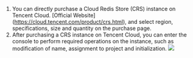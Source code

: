 1) You can directly purchase a Cloud Redis Store (CRS) instance on Tencent Cloud. [Official Website] (https://cloud.tencent.com/product/crs.html), and select region, specifications, size and quantity on the purchase page.
2) After purchasing a CRS instance on Tencent Cloud, you can enter the console to perform required operations on the instance, such as modification of name, assignment to project and initialization.
![](https://mc.qcloudimg.com/static/img/00a73b6ed63d768f5084b3a21817097f/2.png)

